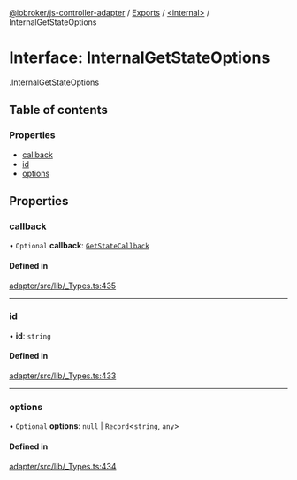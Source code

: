 [@iobroker/js-controller-adapter](../README.md) / [Exports](../modules.md) / [<internal\>](../modules/internal_.md) / InternalGetStateOptions

# Interface: InternalGetStateOptions

[<internal>](../modules/internal_.md).InternalGetStateOptions

## Table of contents

### Properties

- [callback](internal_.InternalGetStateOptions.md#callback)
- [id](internal_.InternalGetStateOptions.md#id)
- [options](internal_.InternalGetStateOptions.md#options)

## Properties

### callback

• `Optional` **callback**: [`GetStateCallback`](../modules/internal_.md#getstatecallback)

#### Defined in

[adapter/src/lib/_Types.ts:435](https://github.com/ioBroker/ioBroker.js-controller/blob/297e6576/packages/adapter/src/lib/_Types.ts#L435)

___

### id

• **id**: `string`

#### Defined in

[adapter/src/lib/_Types.ts:433](https://github.com/ioBroker/ioBroker.js-controller/blob/297e6576/packages/adapter/src/lib/_Types.ts#L433)

___

### options

• `Optional` **options**: ``null`` \| `Record`<`string`, `any`\>

#### Defined in

[adapter/src/lib/_Types.ts:434](https://github.com/ioBroker/ioBroker.js-controller/blob/297e6576/packages/adapter/src/lib/_Types.ts#L434)
